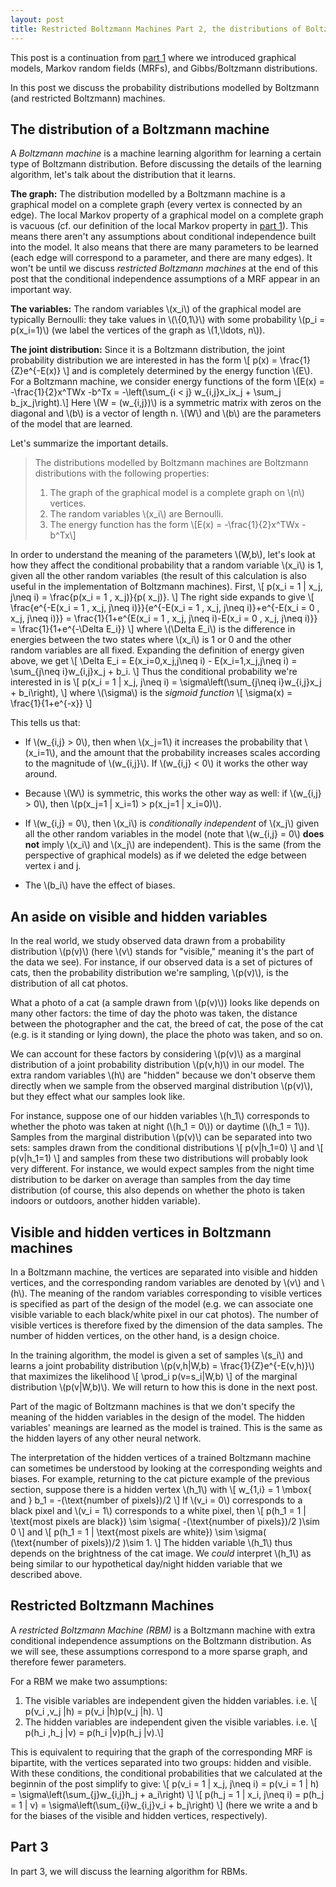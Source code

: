 ```yaml
---
layout: post
title: Restricted Boltzmann Machines Part 2, the distributions of Boltzmann machines
---
```


This post is a continuation from [part 1](https://lane203j.github.io/rbm/) where we introduced graphical models, Markov random fields (MRFs), and Gibbs/Boltzmann distributions.

In this post we discuss the probability distributions modelled by Boltzmann (and restricted Boltzmann) machines. 

## The distribution of a Boltzmann machine

A *Boltzmann machine* is a machine learning algorithm for learning a certain type of Boltzmann distribution. Before discussing the details of the learning algorithm, let's talk about the distribution that it learns.

**The graph:** The distribution modelled by a Boltzmann machine is a graphical model on a complete graph (every vertex is connected by an edge). The local Markov property of a graphical model on a complete graph is vacuous (cf. our  definition of the local Markov property in [part 1](https://lane203j.github.io/rbm/)). This means there aren't any assumptions about conditional independence built into the model. It also means that there are many parameters to be learned (each edge will correspond to a parameter, and there are many edges). It won't be until we discuss *restricted Boltzmann machines* at the end of this post that the conditional independence assumptions of a MRF appear in an important way.

**The variables:** The random variables \\(x\_i\\) of the graphical model are typically Bernoulli: they take values in \\(\\{0,1\\}\\) with some probability \\(p\_i = p(x\_i=1)\\) (we label the vertices of the graph as \\(1,\ldots, n\\)).

**The joint distribution:** Since it is a Boltzmann distribution, the joint probability distribution we are interested in has the form
\\[
p(x) = \frac{1}{Z}e^{-E(x)}
\\]
and is completely determined by the energy function \\(E\\).  For a Boltzmann machine, we consider energy functions of the form 
\\[E(x) = -\frac{1}{2}x^TWx -b^Tx = -\left(\sum\_{i < j} w\_{i,j}x\_ix\_j + \sum\_j b\_jx\_j\right).\\] 
Here \\(W =  (w\_{i,j})\\) is a symmetric matrix with zeros on the diagonal and \\(b\\) is a vector of length n.  \\(W\\) and \\(b\\) are the parameters of the model that are learned.

Let's summarize the important details.

> The distributions modelled by Boltzmann machines are Boltzmann distributions with the following properties:
> 1. The graph of the graphical model is a complete graph on \\(n\\) vertices.
> 2. The random variables \\(x\_i\\) are Bernoulli.
> 3. The energy function has the form
> \\[E(x) = -\frac{1}{2}x^TWx -b^Tx\\]

In order to understand the meaning of the parameters \\(W,b\\), let's look at how they affect the conditional probability that a random variable \\(x\_i\\) is 1, given all the other random variables (the result of this calculation is also useful in the implementation of Boltzmann machines). First,
\\[
p(x\_i = 1 | x\_j, j\neq i) = \frac{p(x\_i = 1 , x\_j)}{p( x\_j)}.
\\]
The right side expands to give
\\[
\frac{e^{-E(x\_i = 1 , x\_j, j\neq i)}}{e^{-E(x\_i = 1 , x\_j, j\neq i)}+e^{-E(x\_i = 0 , x\_j, j\neq i)}} = \frac{1}{1+e^{E(x\_i = 1 , x\_j, j\neq i)-E(x\_i = 0 , x\_j, j\neq i)}} = \frac{1}{1+e^{-\Delta E_i}}
\\]
where \\(\Delta E\_i\\) is the difference in energies between the two states where \\(x\_i\\) is 1 or 0 and the other random variables are all fixed. Expanding the definition of energy given above, we get
\\[
\Delta E_i = E(x\_i=0,x\_j,j\neq i) - E(x\_i=1,x\_j,j\neq i) = \sum\_{j\neq i}w\_{i,j}x_j + b_i.
\\]
Thus the conditional probability we're interested in is
\\[
p(x\_i = 1 | x\_j, j\neq i) = \sigma\left(\sum\_{j\neq i}w\_{i,j}x_j + b_i\right),
\\]
where \\(\sigma\\) is the *sigmoid function*
\\[
\sigma(x) = \frac{1}{1+e^{-x}}
\\]

This tells us that:

- If \\(w\_{i,j} > 0\\), then when \\(x\_j=1\\) it increases the probability that \\(x\_i=1\\), and the amount that the probability increases scales according to the magnitude of \\(w\_{i,j}\\). If \\(w\_{i,j} < 0\\) it works the other way around.
- Because \\(W\\) is symmetric, this works the other way as well: if \\(w\_{i,j} > 0\\), then \\(p(x\_j=1 | x\_i=1) > p(x\_j=1 | x\_i=0)\\).

- If \\(w\_{i,j} = 0\\), then \\(x\_i\\) is *conditionally independent* of \\(x\_j\\) given all the other random variables in the model (note that \\(w\_{i,j} = 0\\) **does not** imply \\(x\_i\\) and \\(x\_j\\) are independent). This is the same (from the perspective of graphical models) as if we deleted the edge between vertex i and j.

- The \\(b\_i\\) have the effect of biases.


## An aside on visible and hidden variables

In the real world, we study observed data drawn from a probability distribution \\(p(v)\\) (here \\(v\\) stands for "visible," meaning it's the part of the data we see). For instance, if our observed data is a set of pictures of cats, then the probability distribution we're sampling, \\(p(v)\\), is the distribution of all cat photos. 

What a photo of a cat (a sample drawn from \\(p(v)\\)) looks like depends on many other factors: the time of day the photo was taken, the distance between the photographer and the cat, the breed of cat, the pose of the cat (e.g. is it standing or lying down), the place the photo was taken, and so on. 

We can account for these factors by considering  \\(p(v)\\) as a marginal distribution of a joint probability distribution \\(p(v,h)\\) in our model. The extra random variables \\(h\\) are "hidden" because we don't observe them directly when we sample from the observed marginal distribution \\(p(v)\\), but they effect what our samples look like. 

For instance, suppose one of our hidden variables \\(h\_1\\) corresponds to whether the photo was taken at night (\\(h\_1 = 0\\)) or daytime (\\(h\_1 = 1\\)). Samples from the marginal distribution \\(p(v)\\) can be separated into two sets: samples drawn from  the conditional distributions
\\[
p(v|h\_1=0)
\\]
and 
\\[
p(v|h\_1=1)
\\]
and samples from these two distributions will probably look very different. For instance, we would expect samples from the night time distribution to be darker on average than samples from the day time distribution (of course, this also depends on whether the photo is taken indoors or outdoors,  another hidden variable). 

## Visible and hidden vertices in Boltzmann machines

In a Boltzmann machine, the vertices are separated into visible and hidden vertices, and the corresponding random variables are denoted by \\(v\\) and \\(h\\). The meaning of the random variables corresponding to visible vertices is specified as part of the design of the model (e.g. we can associate one visible variable to each black/white pixel in our cat photos). The number of visible vertices is therefore fixed by the dimension of the data samples. The number of hidden vertices, on the other hand, is a design choice.

In the training algorithm, the model is given a set of samples \\(s\_i\\) and learns a joint probability distribution \\(p(v,h|W,b) = \frac{1}{Z}e^{-E(v,h)}\\) that maximizes the likelihood 
\\[
 \prod_i p(v=s\_i|W,b) 
\\]
of the marginal distribution \\(p(v|W,b)\\). We will return to how this is done in the next post.

Part of the magic of Boltzmann machines is that we don't specify the meaning of the hidden variables in the design of the model. The hidden variables' meanings are learned as the model is trained.  This is the same as the hidden layers of any other neural network.  

The interpretation of the hidden vertices of a trained Boltzmann machine can sometimes be understood by looking at the corresponding weights and biases. For example, returning to the cat picture example of the previous section, suppose there is a hidden vertex \\(h\_1\\) with 
\\[
w\_{1,i} = 1 \mbox{ and } b\_1 = -(\text{number of pixels})/2
\\]
If \\(v\_i = 0\\) corresponds to a black pixel and \\(v\_i = 1\\) corresponds to a white pixel, then 
\\[
p(h\_1 = 1 | \text{most pixels are black}) \sim \sigma(  -(\text{number of pixels})/2 )\sim 0
\\]
and
\\[ 
p(h\_1 = 1 | \text{most pixels are white}) \sim \sigma(  (\text{number of pixels})/2 )\sim 1.
\\]
The hidden variable \\(h\_1\\) thus depends on the brightness of the cat image. We *could* interpret \\(h\_1\\) as being similar to our hypothetical day/night hidden variable that we described above.

## Restricted Boltzmann Machines

A *restricted Boltzmann Machine (RBM)* is a Boltzmann machine with extra conditional independence assumptions on the Boltzmann distribution. As we will see, these assumptions correspond to a more sparse graph, and therefore fewer parameters. 

For a RBM we make two assumptions:

1. The visible variables are independent given the hidden variables. i.e.
\\[ p(v\_i ,v\_j  |h) =  p(v\_i |h)p(v\_j  |h).  \\]
2. The hidden variables are independent given the visible variables. i.e.
\\[ p(h\_i ,h\_j  |v) =  p(h\_i |v)p(h\_j  |v).\\]

This is equivalent to requiring that the graph of the corresponding MRF is bipartite, with the vertices separated into two groups: hidden and visible. With these conditions, the conditional probabilities that we calculated at the beginnin of the post simplify to give:
\\[
p(v\_i = 1 | x\_j, j\neq i) = p(v\_i = 1 | h) =  \sigma\left(\sum\_{j}w\_{i,j}h_j + a_i\right)
\\]
\\[
p(h\_j = 1 | x\_i, j\neq i) = p(h\_j = 1 | v) =  \sigma\left(\sum\_{i}w\_{i,j}v_i + b_j\right)
\\]
(here we write a and b for the biases of the visible and hidden vertices, respectively).

## Part 3

In part 3, we will discuss the learning algorithm for RBMs.

